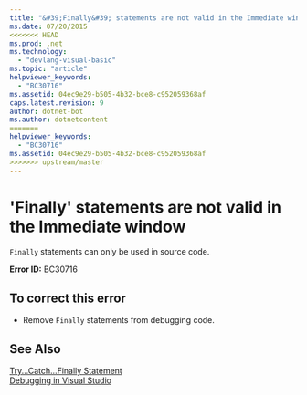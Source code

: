 ```yaml
---
title: "&#39;Finally&#39; statements are not valid in the Immediate window"
ms.date: 07/20/2015
<<<<<<< HEAD
ms.prod: .net
ms.technology: 
  - "devlang-visual-basic"
ms.topic: "article"
helpviewer_keywords: 
  - "BC30716"
ms.assetid: 04ec9e29-b505-4b32-bce8-c952059368af
caps.latest.revision: 9
author: dotnet-bot
ms.author: dotnetcontent
=======
helpviewer_keywords: 
  - "BC30716"
ms.assetid: 04ec9e29-b505-4b32-bce8-c952059368af
>>>>>>> upstream/master
---
```

# &#39;Finally&#39; statements are not valid in the Immediate window
`Finally` statements can only be used in source code.  
  
 **Error ID:** BC30716  
  
## To correct this error  
  
-   Remove `Finally` statements from debugging code.  
  
## See Also  
 [Try...Catch...Finally Statement](../../visual-basic/language-reference/statements/try-catch-finally-statement.md)  
 [Debugging in Visual Studio](/visualstudio/debugger/debugging-in-visual-studio)
